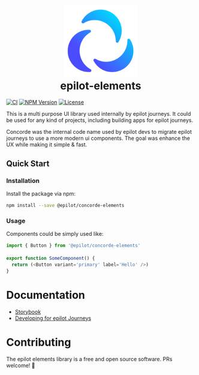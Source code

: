 <h1 align="center"><img alt="epilot-logo" src="https://github.com/epilot-dev/concorde-elements/blob/main/docs/assets/logo.png?raw=true" width="200"><br>epilot-elements</h1>

[![CI](https://github.com/epilot-dev/concorde-elements/actions/workflows/node.js.yml/badge.svg)](https://github.com/epilot-dev/concorde-elements/actions/workflows/node.js.yml)
[![NPM Version](https://img.shields.io/npm/v/%40epilot%2Fconcorde-elements)](https://www.npmjs.com/package/@epilot/concorde-elements)
[![License](http://img.shields.io/:license-mit-blue.svg)](https://github.com/epilot-dev/concorde-elements/blob/main/)

This is a multi purpose UI library used internally by epilot journeys. It could be used for any kind of projects, including building apps for epilot journeys.

Concorde was the internal code name used by epilot devs to migrate epilot journeys to use a more modern ui components. The goal was enhance the UX while making it simple & fast.

## Quick Start

### Installation

Install the package via npm:

```sh
npm install --save @epilot/concorde-elements
```

### Usage

Components could be simply used like:

```typescript
import { Button } from '@epilot/concorde-elements'

export function SomeComponent() {
  return (<Button variant='primary' label='Hello' />)
}
```

# Documentation

- [Storybook](https://portal.epilot.cloud/concorde-elements)
- [Developing for epilot Journeys](https://docs.epilot.io/docs/journeys/developer-resources)

# Contributing

The epilot elements library is a free and open source software. PRs welcome! 🚀
